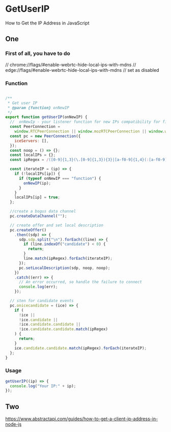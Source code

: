 # GetUserIP
How to Get the IP Address in JavaScript

## One


### First of all, you have to do
// chrome://flags/#enable-webrtc-hide-local-ips-with-mdns
// edge://flags/#enable-webrtc-hide-local-ips-with-mdns
// set as disabled


### Function
```js

/**
 * Get user IP
 * @param {function} onNewIP
 */
export function getUserIP(onNewIP) {
  //  onNewIp - your listener function for new IPs compatibility for firefox and chrome
  const PeerConnection =
    window.RTCPeerConnection || window.mozRTCPeerConnection || window.webkitRTCPeerConnection;
  const pc = new PeerConnection({
    iceServers: [],
  });
  const noop = () => {};
  const localIPs = {};
  const ipRegex = /([0-9]{1,3}(\.[0-9]{1,3}){3}|[a-f0-9]{1,4}(:[a-f0-9]{1,4}){7})/g;

  const iterateIP = (ip) => {
    if (!localIPs[ip]) {
      if (typeof onNewIP === "function") {
        onNewIP(ip);
      }
    }
    localIPs[ip] = true;
  };

  //create a bogus data channel
  pc.createDataChannel("");

  // create offer and set local description
  pc.createOffer()
    .then((sdp) => {
      sdp.sdp.split("\n").forEach((line) => {
        if (line.indexOf("candidate") < 0) {
          return;
        }
        line.match(ipRegex).forEach(iterateIP);
      });
      pc.setLocalDescription(sdp, noop, noop);
    })
    .catch((err) => {
      // An error occurred, so handle the failure to connect
      console.log(err);
    });

  // sten for candidate events
  pc.onicecandidate = (ice) => {
    if (
      !ice ||
      !ice.candidate ||
      !ice.candidate.candidate ||
      !ice.candidate.candidate.match(ipRegex)
    ) {
      return;
    }
    ice.candidate.candidate.match(ipRegex).forEach(iterateIP);
  };
}
```

### Usage
```js
getUserIP((ip) => {
  console.log("Your IP:" + ip);
});
```

## Two

https://www.abstractapi.com/guides/how-to-get-a-client-ip-address-in-node-js




